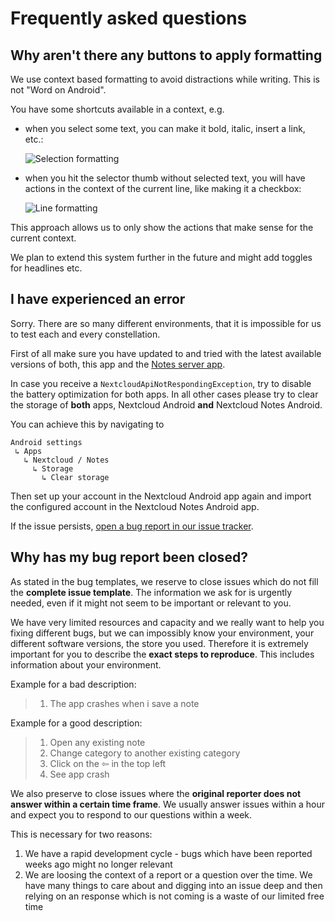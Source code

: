 # Frequently asked questions

## Why aren't there any buttons to apply formatting

We use context based formatting to avoid distractions while writing. This is not "Word on Android".

You have some shortcuts available in a context, e.g.
- when you select some text, you can make it bold, italic, insert a link, etc.:

  ![Selection formatting](https://user-images.githubusercontent.com/4741199/102229887-89cc3e80-3eec-11eb-8398-10073bbb7359.png)
- when you hit the selector thumb without selected text, you will have actions in the context of the current line, like making it a checkbox:

  ![Line formatting](https://user-images.githubusercontent.com/4741199/102230123-c5ff9f00-3eec-11eb-990e-c4c25e016b5d.png)

This approach allows us to only show the actions that make sense for the current context.

We plan to extend this system further in the future and might add toggles for headlines etc.

## I have experienced an error

Sorry. There are so many different environments, that it is impossible for us to test each and every constellation.

First of all make sure you have updated to and tried with the latest available versions of both, this app and the [Notes server app](https://apps.nextcloud.com/apps/notes).

In case you receive a `NextcloudApiNotRespondingException`, try to disable the battery optimization for both apps.
In all other cases please try to clear the storage of **both** apps, Nextcloud Android **and** Nextcloud Notes Android.

You can achieve this by navigating to

```
Android settings
 ↳ Apps
   ↳ Nextcloud / Notes
     ↳ Storage
       ↳ Clear storage
```

Then set up your account in the Nextcloud Android app again and import the configured account in the Nextcloud Notes Android app.

If the issue persists, [open a bug report in our issue tracker](https://github.com/stefan-niedermann/nextcloud-notes/issues/new?assignees=&labels=bug&template=bug_report.md&title=).

## Why has my bug report been closed?

As stated in the bug templates, we reserve to close issues which do not fill the **complete issue template**. The information we ask for is urgently needed, even if it might not seem to be important or relevant to you.

We have very limited resources and capacity and we really want to help you fixing different bugs, but we can impossibly know your environment, your different software versions, the store you used.
Therefore it is extremely important for you to describe the **exact steps to reproduce**. This includes information about your environment.

Example for a bad description:

> 1. The app crashes when i save a note

Example for a good description:

> 1. Open any existing note
> 2. Change category to another existing category
> 3. Click on the ⇦ in the top left
> 4. See app crash

We also preserve to close issues where the **original reporter does not answer within a certain time frame**. We usually answer issues within a hour and expect you to respond to our questions within a week.

This is necessary for two reasons:

1. We have a rapid development cycle - bugs which have been reported weeks ago might no longer relevant
2. We are loosing the context of a report or a question over the time. We have many things to care about and digging into an issue deep and then relying on an response which is not coming is a waste of our limited free time
